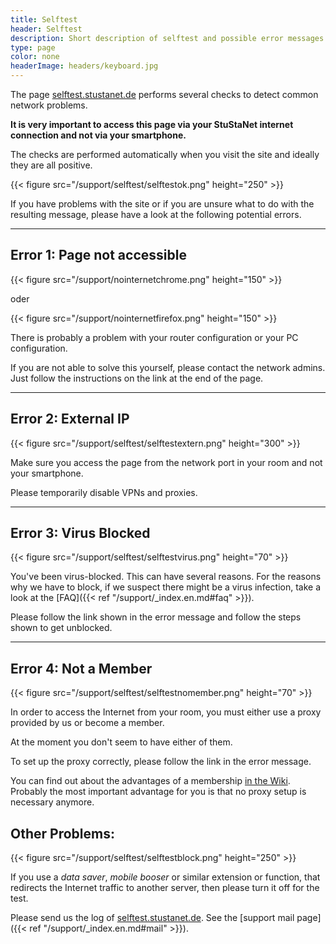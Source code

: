 ```yaml
---
title: Selftest
header: Selftest
description: Short description of selftest and possible error messages
type: page
color: none
headerImage: headers/keyboard.jpg
---
```


The page [selftest.stustanet.de](http://selftest.stustanet.de) performs several checks to detect common network problems.

**It is very important to access this page via your StuStaNet internet connection and not via your smartphone.**

The checks are performed automatically when you visit the site and ideally they are all positive.

{{< figure src="/support/selftest/selftestok.png" height="250" >}}

If you have problems with the site or if you are unsure what to do with the resulting message, please have a look at the following potential errors.

***

## Error 1: Page not accessible

{{< figure src="/support/nointernetchrome.png" height="150" >}}

oder

{{< figure src="/support/nointernetfirefox.png" height="150" >}}

There is probably a problem with your router configuration or your PC configuration.

If you are not able to solve this yourself, please contact the network admins. Just follow the instructions on the link at the end of the page.

***

## Error 2: External IP

{{< figure src="/support/selftest/selftestextern.png" height="300" >}}

Make sure you access the page from the network port in your room and not your smartphone.

Please temporarily disable VPNs and proxies.

***

## Error 3: Virus Blocked

{{< figure src="/support/selftest/selftestvirus.png" height="70" >}}

You've been virus-blocked. This can have several reasons. For the reasons why we have to block, if we suspect there might be a virus infection, take a look at the [FAQ]({{< ref "/support/_index.en.md#faq" >}}).

Please follow the link shown in the error message and follow the steps shown to get unblocked.

***

## Error 4: Not a Member

{{< figure src="/support/selftest/selftestnomember.png" height="70" >}}

In order to access the Internet from your room, you must either use a proxy provided by us or become a member.

At the moment you don't seem to have either of them.

To set up the proxy correctly, please follow the link in the error message.

You can find out about the advantages of a membership [in the Wiki](https://wiki.stusta.de/StuStaNet-Services). Probably the most important advantage for you is that no proxy setup is necessary anymore.

## Other Problems:

{{< figure src="/support/selftest/selftestblock.png" height="250" >}}

If you use a *data saver*, *mobile booser* or similar extension or function, that redirects the Internet traffic to another server, then please turn it off for the test.

Please send us the log of [selftest.stustanet.de](http://selftest.stustanet.de). See the [support mail page]({{< ref "/support/_index.en.md#mail" >}}).
